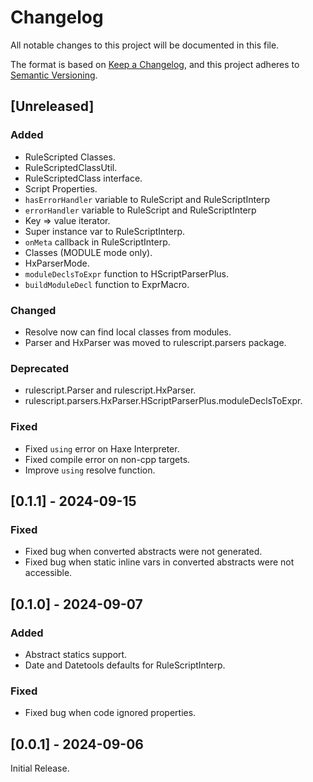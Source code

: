 # Changelog

All notable changes to this project will be documented in this file.

The format is based on [Keep a Changelog](https://keepachangelog.com/en/1.1.0/),
and this project adheres to [Semantic Versioning](https://semver.org/spec/v2.0.0.html).

## [Unreleased]

### Added
- RuleScripted Classes.
- RuleScriptedClassUtil.
- RuleScriptedClass interface.
- Script Properties.
- `hasErrorHandler` variable to RuleScript and RuleScriptInterp
- `errorHandler` variable to RuleScript and RuleScriptInterp
- Key => value iterator.
- Super instance var to RuleScriptInterp.
- `onMeta` callback in RuleScriptInterp.
- Classes (MODULE mode only).
- HxParserMode.
- `moduleDeclsToExpr` function to HScriptParserPlus.
- `buildModuleDecl` function to ExprMacro.

### Changed
- Resolve now can find local classes from modules.
- Parser and HxParser was moved to rulescript.parsers package.

### Deprecated
- rulescript.Parser and rulescript.HxParser.
- rulescript.parsers.HxParser.HScriptParserPlus.moduleDeclsToExpr.

### Fixed
- Fixed `using` error on Haxe Interpreter.
- Fixed compile error on non-cpp targets.
- Improve `using` resolve function.

## [0.1.1] - 2024-09-15

### Fixed
- Fixed bug when converted abstracts were not generated.
- Fixed bug when static inline vars in converted abstracts were not accessible.

## [0.1.0] - 2024-09-07

### Added

- Abstract statics support.
- Date and Datetools defaults for RuleScriptInterp.

### Fixed

- Fixed bug when code ignored properties.

## [0.0.1] - 2024-09-06

Initial Release.
